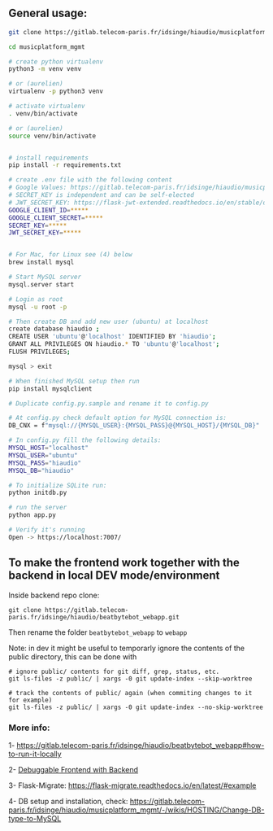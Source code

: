 ## General usage: 

```bash
git clone https://gitlab.telecom-paris.fr/idsinge/hiaudio/musicplatform_mgmt.git

cd musicplatform_mgmt

# create python virtualenv
python3 -m venv venv

# or (aurelien)
virtualenv -p python3 venv

# activate virtualenv
. venv/bin/activate

# or (aurelien)
source venv/bin/activate


# install requirements
pip install -r requirements.txt

# create .env file with the following content
# Google Values: https://gitlab.telecom-paris.fr/idsinge/hiaudio/musicplatform_mgmt/-/wikis/SOURCE-CODE/Google-OAuth-Setup
# SECRET_KEY is independent and can be self-elected
# JWT_SECRET_KEY: https://flask-jwt-extended.readthedocs.io/en/stable/options.html#JWT_SECRET_KEY 
GOOGLE_CLIENT_ID=*****
GOOGLE_CLIENT_SECRET=*****
SECRET_KEY=*****
JWT_SECRET_KEY=*****


# For Mac, for Linux see (4) below
brew install mysql

# Start MySQL server
mysql.server start

# Login as root
mysql -u root -p

# Then create DB and add new user (ubuntu) at localhost
create database hiaudio ; 
CREATE USER 'ubuntu'@'localhost' IDENTIFIED BY 'hiaudio';
GRANT ALL PRIVILEGES ON hiaudio.* TO 'ubuntu'@'localhost';
FLUSH PRIVILEGES;

mysql > exit

# When finished MySQL setup then run
pip install mysqlclient

# Duplicate config.py.sample and rename it to config.py

# At config.py check default option for MySQL connection is:
DB_CNX = f"mysql://{MYSQL_USER}:{MYSQL_PASS}@{MYSQL_HOST}/{MYSQL_DB}"

# In config.py fill the following details:
MYSQL_HOST="localhost"
MYSQL_USER="ubuntu"
MYSQL_PASS="hiaudio"
MYSQL_DB="hiaudio"

# To initialize SQLite run:
python initdb.py

# run the server 
python app.py

# Verify it's running
Open -> https://localhost:7007/

```

## To make the frontend work together with the backend in local DEV mode/environment


Inside backend repo clone:
```
git clone https://gitlab.telecom-paris.fr/idsinge/hiaudio/beatbytebot_webapp.git

```

Then rename the folder `beatbytebot_webapp` to `webapp`

Note: in dev it might be useful to temporarly ignore the contents of the public directory, this can be done with

```
# ignore public/ contents for git diff, grep, status, etc.
git ls-files -z public/ | xargs -0 git update-index --skip-worktree

# track the contents of public/ again (when commiting changes to it for example)
git ls-files -z public/ | xargs -0 git update-index --no-skip-worktree
```



### More info:
1- https://gitlab.telecom-paris.fr/idsinge/hiaudio/beatbytebot_webapp#how-to-run-it-locally

2- [Debuggable Frontend with Backend](https://gitlab.telecom-paris.fr/idsinge/hiaudio/musicplatform_mgmt/-/wikis/SOURCE-CODE/Debuggable-Frontend-with-Backend)

3- Flask-Migrate: https://flask-migrate.readthedocs.io/en/latest/#example

4- DB setup and installation, check:
https://gitlab.telecom-paris.fr/idsinge/hiaudio/musicplatform_mgmt/-/wikis/HOSTING/Change-DB-type-to-MySQL